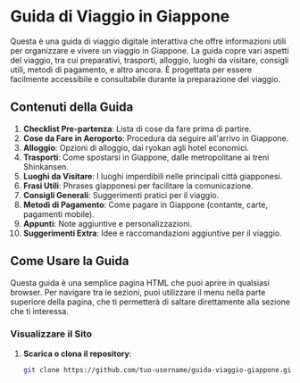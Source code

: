 # Guida di Viaggio in Giappone

Questa è una guida di viaggio digitale interattiva che offre informazioni utili per organizzare e vivere un viaggio in Giappone. La guida copre vari aspetti del viaggio, tra cui preparativi, trasporti, alloggio, luoghi da visitare, consigli utili, metodi di pagamento, e altro ancora. È progettata per essere facilmente accessibile e consultabile durante la preparazione del viaggio.

## Contenuti della Guida

1. **Checklist Pre-partenza**: Lista di cose da fare prima di partire.
2. **Cose da Fare in Aeroporto**: Procedura da seguire all'arrivo in Giappone.
3. **Alloggio**: Opzioni di alloggio, dai ryokan agli hotel economici.
4. **Trasporti**: Come spostarsi in Giappone, dalle metropolitane ai treni Shinkansen.
5. **Luoghi da Visitare**: I luoghi imperdibili nelle principali città giapponesi.
6. **Frasi Utili**: Phrases giapponesi per facilitare la comunicazione.
7. **Consigli Generali**: Suggerimenti pratici per il viaggio.
8. **Metodi di Pagamento**: Come pagare in Giappone (contante, carte, pagamenti mobile).
9. **Appunti**: Note aggiuntive e personalizzazioni.
10. **Suggerimenti Extra**: Idee e raccomandazioni aggiuntive per il viaggio.

## Come Usare la Guida

Questa guida è una semplice pagina HTML che puoi aprire in qualsiasi browser. Per navigare tra le sezioni, puoi utilizzare il menu nella parte superiore della pagina, che ti permetterà di saltare direttamente alla sezione che ti interessa.

### Visualizzare il Sito

1. **Scarica o clona il repository**:
   ```bash
   git clone https://github.com/tuo-username/guida-viaggio-giappone.git
